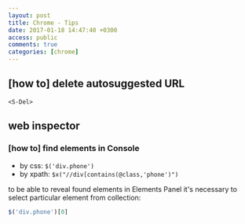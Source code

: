 ```yaml
---
layout: post
title: Chrome - Tips
date: 2017-01-18 14:47:40 +0300
access: public
comments: true
categories: [chrome]
---
```


<!-- more -->

## [how to] delete autosuggested URL

`<S-Del>`

## web inspector

### [how to] find elements in Console

- by css: `$('div.phone')`
- by xpath: `$x("//div[contains(@class,'phone')")`

to be able to reveal found elements in Elements Panel
it's necessary to select particular element from collection:

```javascript
$('div.phone')[0]
```
